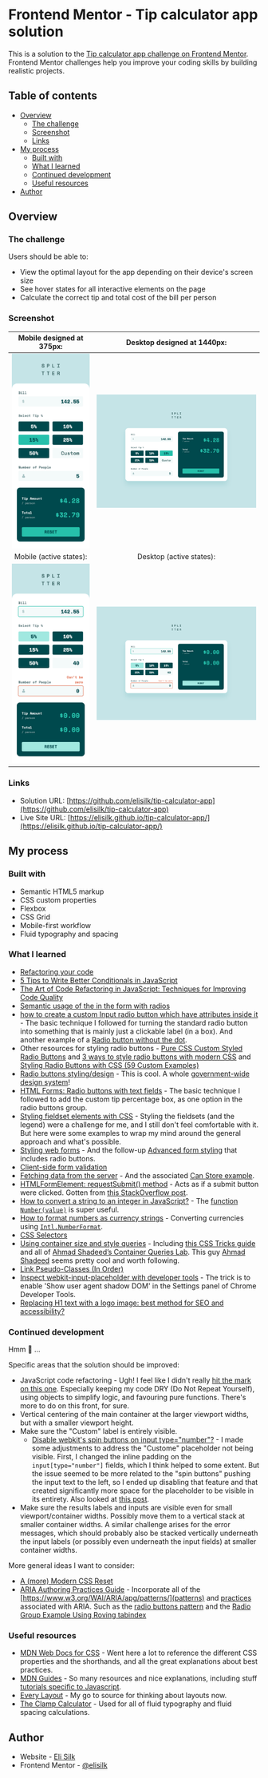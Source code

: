 # Frontend Mentor - Tip calculator app solution

This is a solution to the [Tip calculator app challenge on Frontend Mentor](https://www.frontendmentor.io/challenges/tip-calculator-app-ugJNGbJUX). Frontend Mentor challenges help you improve your coding skills by building realistic projects.

## Table of contents

- [Overview](#overview)
  - [The challenge](#the-challenge)
  - [Screenshot](#screenshot)
  - [Links](#links)
- [My process](#my-process)
  - [Built with](#built-with)
  - [What I learned](#what-i-learned)
  - [Continued development](#continued-development)
  - [Useful resources](#useful-resources)
- [Author](#author)

## Overview

### The challenge

Users should be able to:

- View the optimal layout for the app depending on their device's screen size
- See hover states for all interactive elements on the page
- Calculate the correct tip and total cost of the bill per person

### Screenshot

|               Mobile designed at 375px:                |               Desktop designed at 1440px:               |
| :----------------------------------------------------: | :-----------------------------------------------------: |
|   ![](./screenshots/screenshot-mobile-completed.png)   |   ![](./screenshots/screenshot-desktop-completed.png)   |
|                Mobile (active states):                 |                Desktop (active states):                 |
| ![](./screenshots/screenshot-mobile-active-states.png) | ![](./screenshots/screenshot-desktop-active-states.png) |

### Links

- Solution URL: [https://github.com/elisilk/tip-calculator-app](https://github.com/elisilk/tip-calculator-app)
- Live Site URL: [https://elisilk.github.io/tip-calculator-app/](https://elisilk.github.io/tip-calculator-app/)

## My process

### Built with

- Semantic HTML5 markup
- CSS custom properties
- Flexbox
- CSS Grid
- Mobile-first workflow
- Fluid typography and spacing

### What I learned

- [Refactoring your code](https://www.frontendmentor.io/learning-paths/javascript-fundamentals-oR7g6-mTZ-/steps/66d097b43c19191dc323ec1d/article/read)
- [5 Tips to Write Better Conditionals in JavaScript](https://www.digitalocean.com/community/posts/5-tips-to-write-better-conditionals-in-javascript)
- [The Art of Code Refactoring in JavaScript: Techniques for Improving Code Quality](https://medium.com/@london.lingo.01/the-art-of-code-refactoring-in-javascript-techniques-for-improving-code-quality-edbfd119584a)
- [Semantic usage of the <label> in the form with radios](https://stackoverflow.com/questions/57616361/semantic-usage-of-the-label-in-the-form-with-radios)
- [how to create a custom Input radio button which have attributes inside it](https://stackoverflow.com/questions/72746367/how-to-create-a-custom-input-radio-button-which-have-attributes-inside-it) - The basic technique I followed for turning the standard radio button into something that is mainly just a clickable label (in a box). And another example of a [Radio button without the dot](https://codepen.io/jacobberglund/pen/mdPEza).
- Other resources for styling radio buttons - [Pure CSS Custom Styled Radio Buttons](https://moderncss.dev/pure-css-custom-styled-radio-buttons/) and [3 ways to style radio buttons with modern CSS](https://bryntum.com/blog/3-ways-to-style-radio-buttons-with-modern-css/) and [Styling Radio Buttons with CSS (59 Custom Examples)](https://www.sliderrevolution.com/resources/styling-radio-buttons/)
- [Radio buttons styling/design](https://design-system.service.gov.uk/components/radios/) - This is cool. A whole [government-wide design system](https://design-system.service.gov.uk/)!
- [HTML Forms: Radio buttons with text fields](https://stackoverflow.com/questions/12888612/html-forms-radio-buttons-with-text-fields) - The basic technique I followed to add the custom tip percentage box, as one option in the radio buttons group.
- [Styling fieldset elements with CSS](https://www.456bereastreet.com/lab/styling-form-controls-revisited/fieldset/) - Styling the fieldsets (and the legend) were a challenge for me, and I still don't feel comfortable with it. But here were some examples to wrap my mind around the general approach and what's possible.
- [Styling web forms](https://developer.mozilla.org/en-US/docs/Learn/Forms/Styling_web_forms) - And the follow-up [Advanced form styling](https://developer.mozilla.org/en-US/docs/Learn/Forms/Advanced_form_styling) that includes radio buttons.
- [Client-side form validation](https://developer.mozilla.org/en-US/docs/Learn/Forms/Form_validation)
- [Fetching data from the server](https://developer.mozilla.org/en-US/docs/Learn/JavaScript/Client-side_web_APIs/Fetching_data) - And the associated [Can Store example](https://github.com/mdn/learning-area/tree/main/javascript/apis/fetching-data/can-store).
- [HTMLFormElement: requestSubmit() method](https://developer.mozilla.org/en-US/docs/Web/API/HTMLFormElement/requestSubmit) - Acts as if a submit button were clicked. Gotten from [this StackOverflow post](https://stackoverflow.com/questions/35154348/trigger-form-submission-with-javascript).
- [How to convert a string to an integer in JavaScript?](https://stackoverflow.com/questions/1133770/how-to-convert-a-string-to-an-integer-in-javascript) - The [function `Number(value)`](https://developer.mozilla.org/en-US/docs/Web/JavaScript/Reference/Global_Objects/Number) is super useful.
- [How to format numbers as currency strings](https://stackoverflow.com/questions/149055/how-to-format-numbers-as-currency-strings) - Converting currencies using [`Intl.NumberFormat`](https://developer.mozilla.org/en-US/docs/Web/JavaScript/Reference/Global_Objects/Intl/NumberFormat).
- [CSS Selectors](https://developer.mozilla.org/en-US/docs/Web/CSS/CSS_selectors)
- [Using container size and style queries](https://developer.mozilla.org/en-US/docs/Web/CSS/CSS_containment/Container_size_and_style_queries) - Including [this CSS Tricks guide](https://css-tricks.com/css-container-queries/) and all of [Ahmad Shadeed’s Container Queries Lab](https://lab.ishadeed.com/container-queries/). This guy [Ahmad Shadeed](https://ishadeed.com/about/timeline/) seems pretty cool and worth following.
- [Link Pseudo-Classes (In Order)](https://css-tricks.com/snippets/css/link-pseudo-classes-in-order/)
- [Inspect webkit-input-placeholder with developer tools](https://stackoverflow.com/questions/26852922/inspect-webkit-input-placeholder-with-developer-tools) - The trick is to enable 'Show user agent shadow DOM' in the Settings panel of Chrome Developer Tools.
- [Replacing H1 text with a logo image: best method for SEO and accessibility?](https://stackoverflow.com/questions/665037/replacing-h1-text-with-a-logo-image-best-method-for-seo-and-accessibility)

### Continued development

Hmm 🤔 ...

Specific areas that the solution should be improved:

- JavaScript code refactoring - Ugh! I feel like I didn't really [hit the mark on this one](https://www.frontendmentor.io/learning-paths/javascript-fundamentals-oR7g6-mTZ-/steps/66d097b43c19191dc323ec1d/article/read). Especially keeping my code DRY (Do Not Repeat Yourself), using objects to simplify logic, and favouring pure functions. There's more to do on this front, for sure.
- Vertical centering of the main container at the larger viewport widths, but with a smaller viewport height.
- Make sure the "Custom" label is entirely visible.
  - [Disable webkit's spin buttons on input type="number"?](https://stackoverflow.com/questions/3975769/disable-webkits-spin-buttons-on-input-type-number) - I made some adjustments to address the "Custome" placeholder not being visible. First, I changed the inline padding on the `input[type="number"]` fields, which I think helped to some extent. But the issue seemed to be more related to the "spin buttons" pushing the input text to the left, so I ended up disabling that feature and that created significantly more space for the placeholder to be visible in its entirety. Also looked at [this post](https://stackoverflow.com/questions/32505389/how-can-i-add-padding-right-to-an-input-type-number-when-aligning-right).
- Make sure the results labels and inputs are visible even for small viewport/container widths. Possibly move them to a vertical stack at smaller container widths. A similar challenge arises for the error messages, which should probably also be stacked vertically underneath the input labels (or possibly even underneath the input fields) at smaller container widths.

More general ideas I want to consider:

- [A (more) Modern CSS Reset](https://piccalil.li/blog/a-more-modern-css-reset/)
- [ARIA Authoring Practices Guide](https://www.w3.org/WAI/ARIA/apg/) - Incorporate all of the [https://www.w3.org/WAI/ARIA/apg/patterns/](patterns) and [practices](https://www.w3.org/WAI/ARIA/apg/practices/) associated with ARIA. Such as the [radio buttons pattern](https://www.w3.org/WAI/ARIA/apg/patterns/radio/) and the [Radio Group Example Using Roving tabindex](https://www.w3.org/WAI/ARIA/apg/patterns/radio/examples/radio/)

### Useful resources

- [MDN Web Docs for CSS](https://developer.mozilla.org/en-US/docs/Web/CSS) - Went here a lot to reference the different CSS properties and the shorthands, and all the great explanations about best practices.
- [MDN Guides](https://developer.mozilla.org/en-US/docs/Learn) - So many resources and nice explanations, including stuff [tutorials specific to Javascript](https://developer.mozilla.org/en-US/docs/Web/JavaScript/Guide).
- [Every Layout](https://every-layout.dev/) - My go to source for thinking about layouts now.
- [The Clamp Calculator](https://royalfig.github.io/fluid-typography-calculator/) - Used for all of fluid typography and fluid spacing calculations.

## Author

- Website - [Eli Silk](https://github.com/elisilk)
- Frontend Mentor - [@elisilk](https://www.frontendmentor.io/profile/elisilk)
